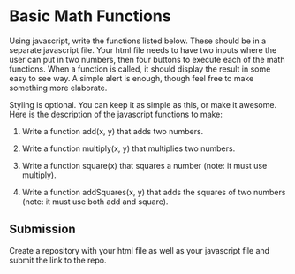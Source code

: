 # Basic Math Functions
Using javascript, write the functions listed below. These should be in a separate javascript file. Your html file needs to have two inputs where the user can put in two numbers, then four buttons to execute each of the math functions. When a function is called, it should display the result in some easy to see way. A simple alert is enough, though feel free to make something more elaborate.

Styling is optional. You can keep it as simple as this, or make it awesome. Here is the description of the javascript functions to make:

1. Write a function add(x, y) that adds two numbers.

2. Write a function multiply(x, y) that multiplies two numbers.

3. Write a function square(x) that squares a number (note: it must use multiply).

4. Write a function addSquares(x, y) that adds the squares of two numbers (note: it must use both add and square).

## Submission

Create a repository with your html file as well as your javascript file and submit the link to the repo.